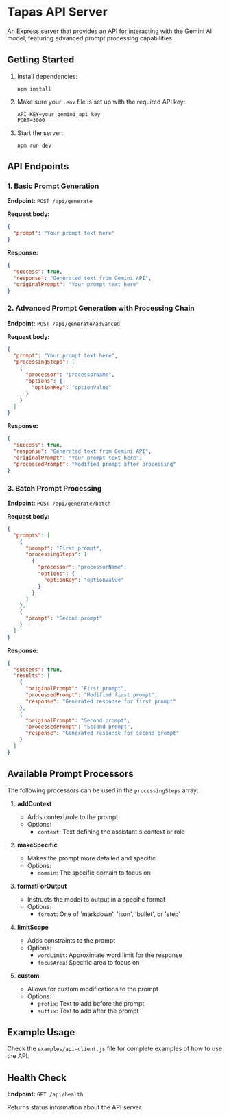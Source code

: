 # Tapas API Server

An Express server that provides an API for interacting with the Gemini AI model, featuring advanced prompt processing capabilities.

## Getting Started

1. Install dependencies:
   ```
   npm install
   ```

2. Make sure your `.env` file is set up with the required API key:
   ```
   API_KEY=your_gemini_api_key
   PORT=3000
   ```

3. Start the server:
   ```
   npm run dev
   ```

## API Endpoints

### 1. Basic Prompt Generation

**Endpoint:** `POST /api/generate`

**Request body:**
```json
{
  "prompt": "Your prompt text here"
}
```

**Response:**
```json
{
  "success": true,
  "response": "Generated text from Gemini API",
  "originalPrompt": "Your prompt text here"
}
```

### 2. Advanced Prompt Generation with Processing Chain

**Endpoint:** `POST /api/generate/advanced`

**Request body:**
```json
{
  "prompt": "Your prompt text here",
  "processingSteps": [
    {
      "processor": "processorName",
      "options": {
        "optionKey": "optionValue"
      }
    }
  ]
}
```

**Response:**
```json
{
  "success": true,
  "response": "Generated text from Gemini API",
  "originalPrompt": "Your prompt text here",
  "processedPrompt": "Modified prompt after processing"
}
```

### 3. Batch Prompt Processing

**Endpoint:** `POST /api/generate/batch`

**Request body:**
```json
{
  "prompts": [
    {
      "prompt": "First prompt",
      "processingSteps": [
        {
          "processor": "processorName",
          "options": {
            "optionKey": "optionValue"
          }
        }
      ]
    },
    {
      "prompt": "Second prompt"
    }
  ]
}
```

**Response:**
```json
{
  "success": true,
  "results": [
    {
      "originalPrompt": "First prompt",
      "processedPrompt": "Modified first prompt",
      "response": "Generated response for first prompt"
    },
    {
      "originalPrompt": "Second prompt",
      "processedPrompt": "Second prompt",
      "response": "Generated response for second prompt"
    }
  ]
}
```

## Available Prompt Processors

The following processors can be used in the `processingSteps` array:

1. **addContext**
   - Adds context/role to the prompt
   - Options:
     - `context`: Text defining the assistant's context or role

2. **makeSpecific**
   - Makes the prompt more detailed and specific
   - Options:
     - `domain`: The specific domain to focus on

3. **formatForOutput**
   - Instructs the model to output in a specific format
   - Options:
     - `format`: One of 'markdown', 'json', 'bullet', or 'step'

4. **limitScope**
   - Adds constraints to the prompt
   - Options:
     - `wordLimit`: Approximate word limit for the response
     - `focusArea`: Specific area to focus on

5. **custom**
   - Allows for custom modifications to the prompt
   - Options:
     - `prefix`: Text to add before the prompt
     - `suffix`: Text to add after the prompt

## Example Usage

Check the `examples/api-client.js` file for complete examples of how to use the API.

## Health Check

**Endpoint:** `GET /api/health`

Returns status information about the API server.
